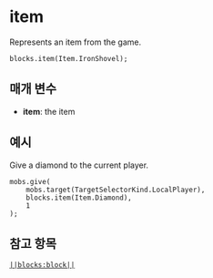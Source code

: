 # item

Represents an item from the game.

```sig
blocks.item(Item.IronShovel);
```

## 매개 변수

* **item**: the item

## 예시

Give a diamond to the current player.

```blocks
mobs.give(
    mobs.target(TargetSelectorKind.LocalPlayer),
    blocks.item(Item.Diamond),
    1
);
```

## 참고 항목

[`||blocks:block||`](/reference/blocks/block)